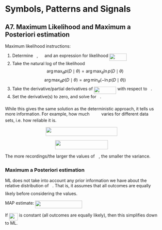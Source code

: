 
# Symbols, Patterns and Signals

## A7. Maximum Likelihood and Maximum a Posteriori estimation

Maximum likelihood instructions:

1. Determine <img src="tex/27e556cf3caa0673ac49a8f0de3c73ca.svg?invert_in_darkmode" align=middle width=8.173588500000005pt height=22.831379999999992pt/>, <img src="tex/78ec2b7008296ce0561cf83393cb746d.svg?invert_in_darkmode" align=middle width=14.066250000000002pt height=22.46574pt/> and an expression for likelihood <img src="tex/be133e90bb7dc225c29fd23c55145668.svg?invert_in_darkmode" align=middle width=56.9943pt height=24.65759999999998pt/>
2. Take the natural log of the likelihood
   $$\arg\max_\theta p(D\mid\theta) = \arg\max_\theta\ln p(D\mid\theta)$$
   $$\arg\max_\theta p(D\mid\theta) = \arg\min_\theta\left(-\ln p(D\mid\theta)\right)$$
3. Take the derivative/partial derivatives of <img src="tex/4d2f698956e0aff9eb0ae7e3ca14e83d.svg?invert_in_darkmode" align=middle width=73.43259pt height=24.65759999999998pt/> with respect to <img src="tex/27e556cf3caa0673ac49a8f0de3c73ca.svg?invert_in_darkmode" align=middle width=8.173588500000005pt height=22.831379999999992pt/>.
4. Set the derivative(s) to zero, and solve for <img src="tex/27e556cf3caa0673ac49a8f0de3c73ca.svg?invert_in_darkmode" align=middle width=8.173588500000005pt height=22.831379999999992pt/>.

While this gives the same solution as the deterministic approach, it tells us more information. For example, how much <img src="tex/b7ead6365bcea1f706f456ed3aea9b0d.svg?invert_in_darkmode" align=middle width=31.477050000000002pt height=14.155350000000013pt/> varies for different data sets, i.e. how reliable it is.

<p align="center"><img src="tex/d83852ae8613bccff1841403793f11c6.svg?invert_in_darkmode" align=middle width=235.7421pt height=29.589285pt/></p>

<p align="center"><img src="tex/df4505f463f76e1faf4308308c960456.svg?invert_in_darkmode" align=middle width=174.64095pt height=29.589285pt/></p>

The more recordings/the larger the values of <img src="tex/332cc365a4987aacce0ead01b8bdcc0b.svg?invert_in_darkmode" align=middle width=9.395100000000005pt height=14.155350000000013pt/>, the smaller the variance.

### Maximum a Posteriori estimation

ML does not take into account any prior information we have about the relative distribution of <img src="tex/27e556cf3caa0673ac49a8f0de3c73ca.svg?invert_in_darkmode" align=middle width=8.173588500000005pt height=22.831379999999992pt/>. That is, it assumes that all outcomes are equally likely before considering the values.

MAP estimate: <img src="tex/6f0dc4d1756b5aadcf27eb6005abd3c5.svg?invert_in_darkmode" align=middle width=154.796895pt height=24.65759999999998pt/>

If <img src="tex/0d3b1c8bc45ee48700a21f044adb8cba.svg?invert_in_darkmode" align=middle width=29.229585000000004pt height=24.65759999999998pt/> is constant (all outcomes are equally likely), then this simplifies down to ML.

